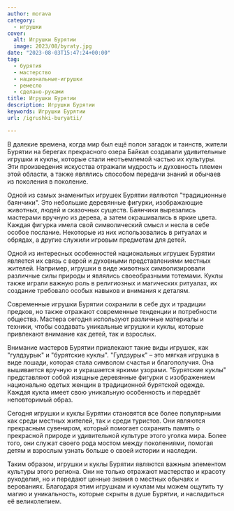 ```yaml
---
author: morava
category:
  - игрушки
cover:
  alt: Игрушки Бурятии
  image: 2023/08/byraty.jpg
date: "2023-08-03T15:47:24+00:00"
tag:
  - бурятия
  - мастерство
  - национальные-игрушки
  - ремесло
  - сделано-руками
title: Игрушки Бурятии
description: Игрушки Бурятии
keywords: Игрушки Бурятии
url: /igrushki-buryatii/

---
```

В далекие времена, когда мир был ещё полон загадок и таинств, жители Бурятии на берегах прекрасного озера Байкал создавали удивительные игрушки и куклы, которые стали неотъемлемой частью их культуры. Эти произведения искусства отражали мудрость и духовность племен этой области, а также являлись способом передачи знаний и обычаев из поколения в поколение.

Одной из самых знаменитых игрушек Бурятии являются "традиционные баянчики". Это небольшие деревянные фигурки, изображающие животных, людей и сказочных существ. Баянчики вырезались мастерами вручную из дерева, а затем окрашивались в яркие цвета. Каждая фигурка имела свой символический смысл и несла в себе особое послание. Некоторые из них использовались в ритуалах и обрядах, а другие служили игровым предметам для детей.

Одной из интересных особенностей национальных игрушек Бурятии является их связь с верой и духовными представлениями местных жителей. Например, игрушки в виде животных символизировали различные силы природы и являлись своеобразными тотемами. Куклы также играли важную роль в религиозных и магических ритуалах, их создание требовало особых навыков и внимания к деталям.

Современные игрушки Бурятии сохранили в себе дух и традиции предков, но также отражают современные тенденции и потребности общества. Мастера сегодня используют различные материалы и техники, чтобы создавать уникальные игрушки и куклы, которые привлекают внимание как детей, так и взрослых.

Внимание мастеров Бурятии привлекают такие виды игрушек, как "гулдзурык" и "бурятские куклы". "Гулдзурык" – это мягкая игрушка в виде лошади, которая стала символом счастья и благополучия. Она вышивается вручную и украшается яркими узорами. "Бурятские куклы" представляют собой изящные деревянные фигурки с изображением национально одетых женщин в традиционной бурятской одежде. Каждая кукла имеет свою уникальную особенность и передаёт неповторимый образ.

Сегодня игрушки и куклы Бурятии становятся все более популярными как среди местных жителей, так и среди туристов. Они являются прекрасным сувениром, который помогает сохранить память о прекрасной природе и удивительной культуре этого уголка мира. Более того, они служат своего рода мостом между поколениями, помогая детям и взрослым узнать больше о своей истории и наследии.

Таким образом, игрушки и куклы Бурятии являются важным элементом культуры этого региона. Они не только отражают мастерство и красоту рукоделия, но и передают ценные знания о местных обычаях и верованиях. Благодаря этим игрушкам и куклам мы можем ощутить ту магию и уникальность, которые скрыты в душе Бурятии, и насладиться её великолепием.
